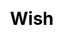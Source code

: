 ---
title: Wish
layout: wish
description: Candlelight flickers, meteors streak across the sky, and beautiful wishes are made in the wishing pool.
js: ["js/game/wooden_fish/howler.min.js", "js/secret/wish/wish.js"]
css: ["css/secret/wish/wish.css"]
---
